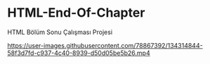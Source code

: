 # HTML-End-Of-Chapter
HTML Bölüm Sonu Çalışması Projesi


https://user-images.githubusercontent.com/78867392/134314844-58f3d7fd-c937-4c40-8939-d50d05be5b26.mp4
